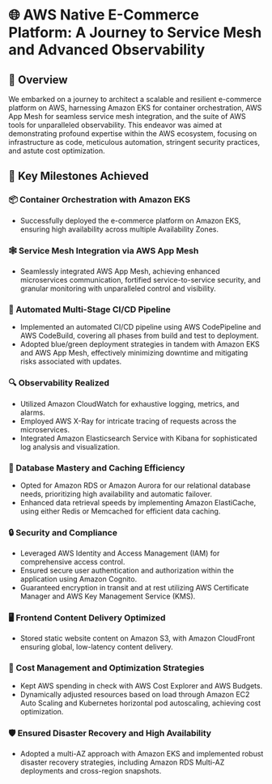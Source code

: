 # 🌐 AWS Native E-Commerce Platform: A Journey to Service Mesh and Advanced Observability

## 📜 Overview 

We embarked on a journey to architect a scalable and resilient e-commerce platform on AWS, harnessing Amazon EKS for container orchestration, AWS App Mesh for seamless service mesh integration, and the suite of AWS tools for unparalleled observability. This endeavor was aimed at demonstrating profound expertise within the AWS ecosystem, focusing on infrastructure as code, meticulous automation, stringent security practices, and astute cost optimization.

## 🔑 Key Milestones Achieved

### 📦 Container Orchestration with Amazon EKS
- Successfully deployed the e-commerce platform on Amazon EKS, ensuring high availability across multiple Availability Zones.

### 🕸️ Service Mesh Integration via AWS App Mesh
- Seamlessly integrated AWS App Mesh, achieving enhanced microservices communication, fortified service-to-service security, and granular monitoring with unparalleled control and visibility.

### 🔄 Automated Multi-Stage CI/CD Pipeline
- Implemented an automated CI/CD pipeline using AWS CodePipeline and AWS CodeBuild, covering all phases from build and test to deployment.
- Adopted blue/green deployment strategies in tandem with Amazon EKS and AWS App Mesh, effectively minimizing downtime and mitigating risks associated with updates.

### 🔍  Observability Realized
- Utilized Amazon CloudWatch for exhaustive logging, metrics, and alarms.
- Employed AWS X-Ray for intricate tracing of requests across the microservices.
- Integrated Amazon Elasticsearch Service with Kibana for sophisticated log analysis and visualization.

### 💾 Database Mastery and Caching Efficiency
- Opted for Amazon RDS or Amazon Aurora for our relational database needs, prioritizing high availability and automatic failover.
- Enhanced data retrieval speeds by implementing Amazon ElastiCache, using either Redis or Memcached for efficient data caching.

### 🔒 Security and Compliance
- Leveraged AWS Identity and Access Management (IAM) for comprehensive access control.
- Ensured secure user authentication and authorization within the application using Amazon Cognito.
- Guaranteed encryption in transit and at rest utilizing AWS Certificate Manager and AWS Key Management Service (KMS).

### 🖥️ Frontend Content Delivery Optimized
- Stored static website content on Amazon S3, with Amazon CloudFront ensuring global, low-latency content delivery.

### 💸 Cost Management and Optimization Strategies
- Kept AWS spending in check with AWS Cost Explorer and AWS Budgets.
- Dynamically adjusted resources based on load through Amazon EC2 Auto Scaling and Kubernetes horizontal pod autoscaling, achieving cost optimization.

### 🛡️ Ensured Disaster Recovery and High Availability
- Adopted a multi-AZ approach with Amazon EKS and implemented robust disaster recovery strategies, including Amazon RDS Multi-AZ deployments and cross-region snapshots.
    